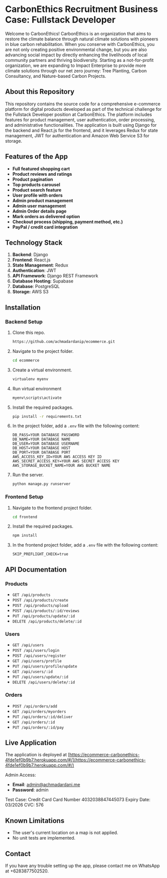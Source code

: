 # CarbonEthics Recruitment Business Case: Fullstack Developer

Welcome to CarbonEthics!
CarbonEthics is an organization that aims to restore the climate balance through natural climate solutions with pioneers in blue carbon rehabilitation. When you conserve with CarbonEthics, you are not only creating positive environmental change, but you are also advancing social impact by directly enhancing the livelihoods of local community partners and thriving biodiversity. Starting as a not-for-profit organization, we are expanding to Impact Enterprise to provide more climate solutions through our net zero journey: Tree Planting, Carbon Consultancy, and Nature-based Carbon Projects.

## About this Repository
This repository contains the source code for a comprehensive e-commerce platform for digital products developed as part of the technical challenge for the Fullstack Developer position at CarbonEthics. The platform includes features for product management, user authentication, order processing, and administrative functionalities. The application is built using Django for the backend and React.js for the frontend, and it leverages Redux for state management, JWT for authentication and Amazon Web Service S3 for storage.

## Features of the App
- **Full featured shopping cart**
- **Product reviews and ratings**
- **Product pagination**
- **Top products carousel**
- **Product search feature**
- **User profile with orders**
- **Admin product management**
- **Admin user management**
- **Admin Order details page**
- **Mark orders as delivered option**
- **Checkout process (shipping, payment method, etc.)**
- **PayPal / credit card integration**

## Technology Stack
1. **Backend**: Django
2. **Frontend**: React.js
3. **State Management**: Redux
4. **Authentication**: JWT
5. **API Framework**: Django REST Framework
6. **Database Hosting**: Supabase
7. **Database**: PostgreSQL
8. **Storage:** AWS S3

## Installation
### Backend Setup
1. Clone this repo.
    ```bash
    https://github.com/achmadardanip/ecommerce.git
    ```
2. Navigate to the project folder.
    ```bash
    cd ecommerce
    ```
3. Create a virtual environment.
    ```bash
    virtualenv myenv
    ```
4. Run virtual environment
   ```bash
   myenv\scripts\activate
   ```
5. Install the required packages.
    ```bash
    pip install -r requirements.txt
    ```
6. In the project folder, add a `.env` file with the following content:
    ```env
    DB_PASS=YOUR DATABASE PASSWORD
    DB_NAME=YOUR DATABASE NAME
    DB_USER=YOUR DATABASE USERNAME
    DB_HOST=YOUR DATABASE HOST
    DB_PORT=YOUR DATABASE PORT
    AWS_ACCESS_KEY_ID=YOUR AWS ACCESS KEY ID
    AWS_SECRET_ACCESS_KEY=YOUR AWS SECRET ACCESS KEY
    AWS_STORAGE_BUCKET_NAME=YOUR AWS BUCKET NAME
    ```
6. Run the server.
    ```bash
    python manage.py runserver
    ```

### Frontend Setup
1. Navigate to the frontend project folder.
    ```bash
    cd frontend
    ```
2. Install the required packages.
    ```bash
    npm install
    ```
3. In the frontend project folder, add a `.env` file with the following content:
    ```env
    SKIP_PREFLIGHT_CHECK=true
    ```

## API Documentation
### Products
- `GET /api/products`
- `POST /api/products/create`
- `POST /api/products/upload`
- `POST /api/products/:id/reviews`
- `PUT /api/products/update/:id`
- `DELETE /api/products/delete/:id`

### Users
- `GET /api/users`
- `POST /api/users/login`
- `POST /api/users/register`
- `GET /api/users/profile`
- `PUT /api/users/profile/update`
- `GET /api/users/:id`
- `PUT /api/users/update/:id`
- `DELETE /api/users/delete/:id`

### Orders
- `POST /api/orders/add`
- `GET /api/orders/myorders`
- `PUT /api/orders/:id/deliver`
- `GET /api/orders/:id`
- `PUT /api/orders/:id/pay`

## Live Application
The application is deployed at [https://ecommerce-carbonethics-4fde1ef0b9b7.herokuapp.com/#/](https://ecommerce-carbonethics-4fde1ef0b9b7.herokuapp.com/#/)

Admin Access:
- **Email**: admin@achmadardani.me
- **Password**: admin

Test Case:
Credit Card
Card Number 4032038847445073
Expiry Date: 03/2026
CVC: 576

## Known Limitations
- The user's current location on a map is not applied.
- No unit tests are implemented.

## Contact
If you have any trouble setting up the app, please contact me on WhatsApp at +6283877502520.
